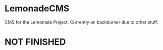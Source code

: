 # LemonadeCMS

CMS for the Lemonade Project. Currently on backburner due to other stuff. 

# NOT FINISHED
